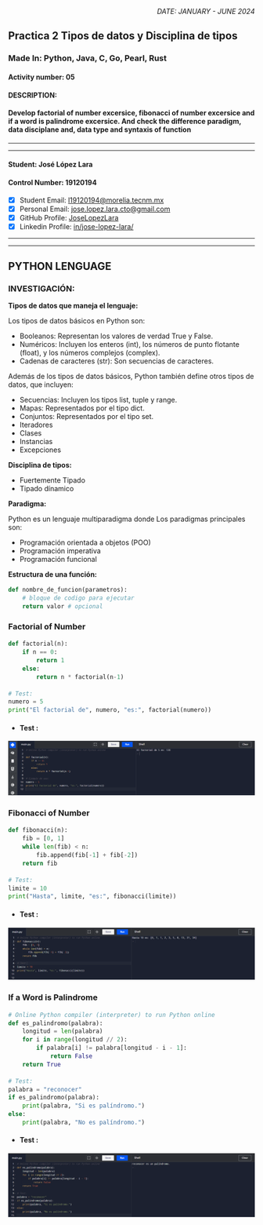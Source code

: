 <p style="text-align: right;"><em>DATE: JANUARY - JUNE 2024</em></p>

## **Practica 2 Tipos de datos y Disciplina de tipos**

### Made In: Python, Java, C, Go, Pearl, Rust

#### Activity number: 05

#### **DESCRIPTION:**

#### Develop factorial of number excersice, fibonacci of number excersice and if a word is palindrome excersice. And check the difference paradigm, data disciplane and, data type and syntaxis of function

________________________________________________________
________________________________________________________

#### Student: José López Lara

#### Control Number: 19120194

* [x] Student Email: <l19120194@morelia.tecnm.mx>
* [x] Personal Email: <jose.lopez.lara.cto@gmail.com>
* [x] GitHub Profile: [JoseLopezLara](https://github.com/JoseLopezLara)
* [x] Linkedin Profile: [in/jose-lopez-lara/](https://www.linkedin.com/in/jose-lopez-lara/)

________________________________________________________
________________________________________________________

## **PYTHON LENGUAGE**

### **INVESTIGACIÓN:**

**Tipos de datos que maneja el lenguaje:**

Los tipos de datos básicos en Python son:

* Booleanos: Representan los valores de verdad True y False.
* Numéricos: Incluyen los enteros (int), los números de punto flotante (float), y los números complejos (complex).
* Cadenas de caracteres (str): Son secuencias de caracteres.

Además de los tipos de datos básicos, Python también define otros tipos de datos, que incluyen:

* Secuencias: Incluyen los tipos list, tuple y range.
* Mapas: Representados por el tipo dict.
* Conjuntos: Representados por el tipo set.
* Iteradores
* Clases
* Instancias
* Excepciones

**Disciplina de tipos:**

* Fuertemente Tipado
* Tipado dínamico

**Paradigma:**

Python es un lenguaje multiparadigma donde Los paradigmas principales son:

* Programación orientada a objetos (POO)
* Programación imperativa
* Programación funcional

**Estructura de una función:**

```python
def nombre_de_funcion(parametros):
    # bloque de codigo para ejecutar
    return valor # opcional
```

### **Factorial of Number**

```python
def factorial(n):
    if n == 0:
        return 1
    else:
        return n * factorial(n-1)

# Test:
numero = 5
print("El factorial de", numero, "es:", factorial(numero))
```

* #### **Test :**

![image](test1Factorial.png)

### **Fibonacci of Number**

```python
def fibonacci(n):
    fib = [0, 1]
    while len(fib) < n:
        fib.append(fib[-1] + fib[-2])
    return fib

# Test:
limite = 10
print("Hasta", limite, "es:", fibonacci(limite))
```

* #### **Test :**

![image](test1Fibonacci.png)

### **If a Word is Palindrome**

```python
# Online Python compiler (interpreter) to run Python online
def es_palindromo(palabra):
    longitud = len(palabra)
    for i in range(longitud // 2):
        if palabra[i] != palabra[longitud - i - 1]:
            return False
    return True

# Test:
palabra = "reconocer"
if es_palindromo(palabra):
    print(palabra, "Si es palíndromo.")
else:
    print(palabra, "No es palíndromo.")
```

* #### **Test :**

![image](test1Palindroma.png)

<!-- ----------------------------------- -->
<!-- ----------------------------------- -->
<!-- ----------------------------------- -->
